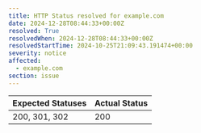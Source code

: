 ```yaml
---
title: HTTP Status resolved for example.com
date: 2024-12-28T08:44:33+00:00Z
resolved: True
resolvedWhen: 2024-12-28T08:44:33+00:00Z
resolvedStartTime: 2024-10-25T21:09:43.191474+00:00
severity: notice
affected:
  - example.com
section: issue
---
```


| Expected Statuses | Actual Status  |
|-------------------|----------------|
| 200, 301, 302 | 200 |
